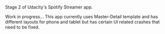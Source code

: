 Stage 2 of Udacity's Spotify Streamer app.

Work in progress...
This app currently uses Master-Detail template and has different layouts for phone and tablet but has certain UI related crashes that need to be fixed.
